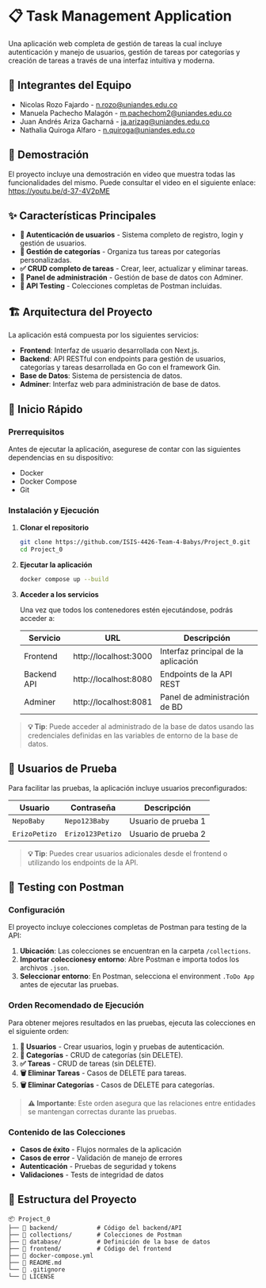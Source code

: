 # 📋 Task Management Application

Una aplicación web completa de gestión de tareas la cual incluye autenticación y manejo de usuarios, gestión de tareas por categorías y creación de tareas a través de una interfaz intuitiva y moderna.

## 👥 Integrantes del Equipo

- Nicolas Rozo Fajardo - n.rozo@uniandes.edu.co
- Manuela Pachecho Malagón - m.pachechom2@uniandes.edu.co
- Juan Andrés Ariza Gacharná - ja.arizag@uniandes.edu.co
- Nathalia Quiroga Alfaro - n.quiroga@uniandes.edu.co

## 🎥 Demostración

El proyecto incluye una demostración en video que muestra todas las funcionalidades del mismo. Puede consultar el video en el siguiente enlace: https://youtu.be/d-37-4V2pME

## ✨ Características Principales

- **🔐 Autenticación de usuarios** - Sistema completo de registro, login y gestión de usuarios.
- **📁 Gestión de categorías** - Organiza tus tareas por categorías personalizadas.
- **✅ CRUD completo de tareas** - Crear, leer, actualizar y eliminar tareas.
- **🔧 Panel de administración** - Gestión de base de datos con Adminer.
- **🧪 API Testing** - Colecciones completas de Postman incluidas.

## 🏗️ Arquitectura del Proyecto

La aplicación está compuesta por los siguientes servicios:

- **Frontend**: Interfaz de usuario desarrollada con Next.js.
- **Backend**: API RESTful con endpoints para gestión de usuarios, categorías y tareas desarrollada en Go con el framework Gin.
- **Base de Datos**: Sistema de persistencia de datos.
- **Adminer**: Interfaz web para administración de base de datos.

## 🚀 Inicio Rápido

### Prerrequisitos


Antes de ejecutar la aplicación, asegurese de contar con las siguientes dependencias en su dispositivo:

- Docker
- Docker Compose
- Git

### Instalación y Ejecución

1. **Clonar el repositorio**
   ```bash
   git clone https://github.com/ISIS-4426-Team-4-Babys/Project_0.git
   cd Project_0
   ```

2. **Ejecutar la aplicación**
   ```bash
   docker compose up --build
   ```

3. **Acceder a los servicios**
   
   Una vez que todos los contenedores estén ejecutándose, podrás acceder a:
   
   | Servicio | URL | Descripción |
   |----------|-----|-------------|
   | Frontend | http://localhost:3000 | Interfaz principal de la aplicación |
   | Backend API | http://localhost:8080 | Endpoints de la API REST |
   | Adminer | http://localhost:8081 | Panel de administración de BD |

> **💡 Tip**: Puede acceder al administrado de la base de datos usando las credenciales definidas en las variables de entorno de la base de datos.

## 👥 Usuarios de Prueba

Para facilitar las pruebas, la aplicación incluye usuarios preconfigurados:

| Usuario | Contraseña | Descripción |
|---------|------------|-------------|
| `NepoBaby` | `Nepo123Baby` | Usuario de prueba 1 |
| `ErizoPetizo` | `Erizo123Petizo` | Usuario de prueba 2 |

> **💡 Tip**: Puedes crear usuarios adicionales desde el frontend o utilizando los endpoints de la API. 

## 🧪 Testing con Postman

### Configuración

El proyecto incluye colecciones completas de Postman para testing de la API:

1. **Ubicación**: Las colecciones se encuentran en la carpeta `/collections`.
2. **Importar coleccionesy entorno**: Abre Postman e importa todos los archivos `.json`.
3. **Seleccionar entorno**: En Postman, selecciona el environment `.ToDo App` antes de ejecutar las pruebas.

### Orden Recomendado de Ejecución

Para obtener mejores resultados en las pruebas, ejecuta las colecciones en el siguiente orden:

1. **👤 Usuarios** - Crear usuarios, login y pruebas de autenticación.
2. **📁 Categorías** - CRUD de categorías (sin DELETE).
3. **✅ Tareas** - CRUD de tareas (sin DELETE).
4. **🗑️ Eliminar Tareas** - Casos de DELETE para tareas.
5. **🗑️ Eliminar Categorías** - Casos de DELETE para categorías.

> **⚠️ Importante**: Este orden asegura que las relaciones entre entidades se mantengan correctas durante las pruebas.

### Contenido de las Colecciones

- **Casos de éxito** - Flujos normales de la aplicación
- **Casos de error** - Validación de manejo de errores
- **Autenticación** - Pruebas de seguridad y tokens
- **Validaciones** - Tests de integridad de datos

## 📁 Estructura del Proyecto

```
📦 Project_0
├── 📁 backend/           # Código del backend/API
├── 📁 collections/       # Colecciones de Postman
├── 📁 database/          # Definición de la base de datos
├── 📁 frontend/          # Código del frontend
├── 📄 docker-compose.yml
├── 📄 README.md
└── 📄 .gitignore
└── 📄 LICENSE
```
